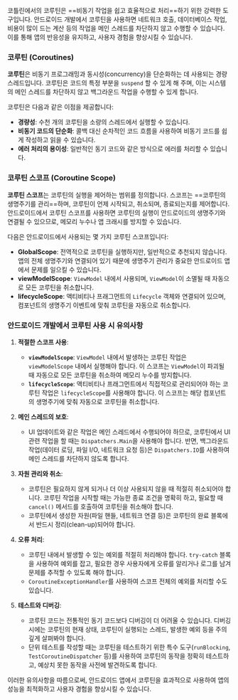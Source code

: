   
코틀린에서의 코루틴은 ==비동기 작업을 쉽고 효율적으로 처리==하기 위한 강력한 도구입니다. 안드로이드 개발에서 코루틴을 사용하면 네트워크 호출, 데이터베이스 작업, 비용이 많이 드는 계산 등의 작업을 메인 스레드를 차단하지 않고 수행할 수 있습니다. 이를 통해 앱의 반응성을 유지하고, 사용자 경험을 향상시킬 수 있습니다.

### 코루틴 (Coroutines)

**코루틴**은 비동기 프로그래밍과 동시성(concurrency)을 단순화하는 데 사용되는 경량 스레드입니다. 코루틴은 코드의 특정 부분을 `suspend` 할 수 있게 해 주며, 이는 시스템의 메인 스레드를 차단하지 않고 백그라운드 작업을 수행할 수 있게 합니다.

코루틴은 다음과 같은 이점을 제공합니다:

- **경량성**: 수천 개의 코루틴을 소량의 스레드에서 실행할 수 있습니다.
- **비동기 코드의 단순화**: 콜백 대신 순차적인 코드 흐름을 사용하여 비동기 코드를 쉽게 작성하고 읽을 수 있습니다.
- **에러 처리의 용이성**: 일반적인 동기 코드와 같은 방식으로 에러를 처리할 수 있습니다.

### 코루틴 스코프 (Coroutine Scope)

**코루틴 스코프**는 코루틴의 실행을 제어하는 범위를 정의합니다. 스코프는 ==코루틴의 생명주기를 관리==하며, 코루틴이 언제 시작되고, 취소되며, 종료되는지를 제어합니다. 안드로이드에서 코루틴 스코프를 사용하면 코루틴의 실행이 안드로이드의 생명주기와 연결될 수 있으므로, 메모리 누수나 앱 크래시를 방지할 수 있습니다.

다음은 안드로이드에서 사용되는 몇 가지 코루틴 스코프입니다:

- **GlobalScope**: 전역적으로 코루틴을 실행하지만, 일반적으로 추천되지 않습니다. 앱의 전체 생명주기와 연결되어 있기 때문에 생명주기 관리가 중요한 안드로이드 앱에서 문제를 일으킬 수 있습니다.
- **viewModelScope**: `ViewModel` 내에서 사용되며, `ViewModel`이 소멸될 때 자동으로 모든 코루틴을 취소합니다.
- **lifecycleScope**: 액티비티나 프래그먼트의 `Lifecycle` 객체와 연결되어 있으며, 컴포넌트의 생명주기 이벤트에 맞춰 코루틴을 자동으로 취소합니다.


### 안드로이드 개발에서 코루틴 사용 시 유의사항

1. **적절한 스코프 사용**:
    
    - **`viewModelScope`**: `ViewModel` 내에서 발생하는 코루틴 작업은 `viewModelScope` 내에서 실행해야 합니다. 이 스코프는 `ViewModel`이 파괴될 때 자동으로 모든 코루틴을 취소하여 메모리 누수를 방지합니다.
    - **`lifecycleScope`**: 액티비티나 프래그먼트에서 직접적으로 관리되어야 하는 코루틴 작업은 `lifecycleScope`를 사용해야 합니다. 이 스코프는 해당 컴포넌트의 생명주기에 맞춰 자동으로 코루틴을 취소합니다.
2. **메인 스레드의 보호**:
    
    - UI 업데이트와 같은 작업은 메인 스레드에서 수행되어야 하므로, 코루틴에서 UI 관련 작업을 할 때는 `Dispatchers.Main`을 사용해야 합니다. 반면, 백그라운드 작업(데이터 로딩, 파일 I/O, 네트워크 요청 등)은 `Dispatchers.IO`를 사용하여 메인 스레드를 차단하지 않도록 합니다.
3. **자원 관리와 취소**:
    
    - 코루틴은 필요하지 않게 되거나 더 이상 사용되지 않을 때 적절히 취소되어야 합니다. 코루틴 작업을 시작할 때는 가능한 종료 조건을 명확히 하고, 필요할 때 `cancel()` 메서드를 호출하여 코루틴을 취소해야 합니다.
    - 코루틴에서 생성한 자원(파일 핸들, 네트워크 연결 등)은 코루틴의 완료 블록에서 반드시 정리(clean-up)되어야 합니다.
4. **오류 처리**:
    
    - 코루틴 내에서 발생할 수 있는 예외를 적절히 처리해야 합니다. `try-catch` 블록을 사용하여 예외를 잡고, 필요한 경우 사용자에게 오류를 알리거나 로그를 남겨 문제를 추적할 수 있도록 해야 합니다.
    - `CoroutineExceptionHandler`를 사용하여 스코프 전체의 예외를 처리할 수도 있습니다.
5. **테스트와 디버깅**:
    
    - 코루틴 코드는 전통적인 동기 코드보다 디버깅이 더 어려울 수 있습니다. 디버깅 시에는 코루틴의 현재 상태, 코루틴이 실행되는 스레드, 발생한 예외 등을 주의 깊게 살펴봐야 합니다.
    - 단위 테스트를 작성할 때는 코루틴을 테스트하기 위한 특수 도구(`runBlocking`, `TestCoroutineDispatcher` 등)를 사용하여 코루틴의 동작을 정확히 테스트하고, 예상치 못한 동작을 사전에 발견하도록 합니다.

이러한 유의사항을 따름으로써, 안드로이드 앱에서 코루틴을 효과적으로 사용하여 앱의 성능을 최적화하고 사용자 경험을 향상시킬 수 있습니다.